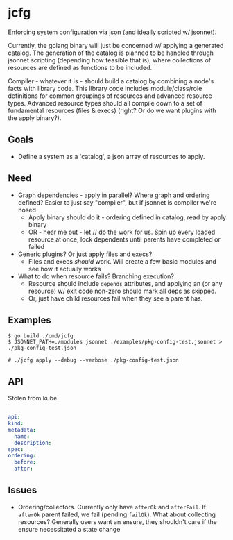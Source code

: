 # jcfg

Enforcing system configuration via json (and ideally scripted w/ jsonnet).

Currently, the golang binary will just be concerned w/ applying a generated
catalog. The generation of the catalog is planned to be handled through jsonnet
scripting (depending how feasible that is), where collections of resources are
defined as functions to be included.

Compiler - whatever it is - should build a catalog by combining a node's facts
with library code. This library code includes module/class/role definitions for
common groupings of resources and advanced resource types. Advanced resource
types should all compile down to a set of fundamental resources (files &
execs) (right? Or do we want plugins with the apply binary?).

## Goals

* Define a system as a 'catalog', a json array of resources to apply.

## Need

* Graph dependencies - apply in parallel? Where graph and ordering defined?
  Easier to just say "compiler", but if jsonnet is compiler we're hosed
  * Apply binary should do it  - ordering defined in catalog, read by apply
    binary
  * OR - hear me out - let // do the work for us. Spin up every loaded resource
    at once, lock dependents until parents have completed or failed
* Generic plugins? Or just apply files and execs?
  * Files and execs *should* work. Will create a few basic modules and see how
    it actually works
* What to do when resource fails? Branching execution?
  * Resource should include `depends` attributes, and applying an (or any
    resource) w/ exit code non-zero should mark all deps as skipped.
  * Or, just have child resources fail when they see a parent has.

## Examples

```
$ go build ./cmd/jcfg
$ JSONNET_PATH=./modules jsonnet ./examples/pkg-config-test.jsonnet > ./pkg-config-test.json

# ./jcfg apply --debug --verbose ./pkg-config-test.json
```


## API

Stolen from kube.
```yaml

api:
kind:
metadata:
  name:
  description:
spec:
ordering:
  before:
  after:
```

## Issues

* Ordering/collectors. Currently only have `afterOk` and `afterFail`. If
  `afterOk` parent failed, we fail (pending `failOk`). What about collecting
resources? Generally users want an ensure, they shouldn't care if the ensure
necessitated a state change
